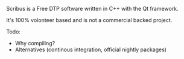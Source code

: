 Scribus is a Free DTP software written in C++ with the Qt framework.

It's 100% volonteer based and is not a commercial backed project.

Todo:

- Why compiling?
- Alternatives (continous integration, official nightly packages)
